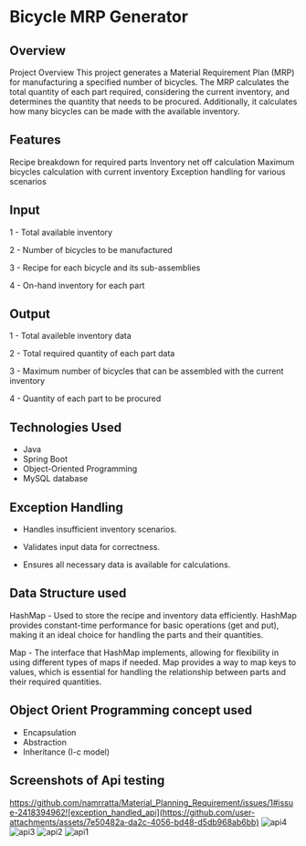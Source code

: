# Bicycle MRP Generator




## Overview
Project Overview
This project generates a Material Requirement Plan (MRP) for manufacturing a specified number of bicycles. The MRP calculates the total quantity of each part required, considering the current inventory, and determines the quantity that needs to be procured. Additionally, it calculates how many bicycles can be made with the available inventory.

## Features

Recipe breakdown for required parts
Inventory net off calculation
Maximum bicycles calculation with current inventory
Exception handling for various scenarios

## Input

1 -  Total available inventory

2 - Number of bicycles to be manufactured

3 -  Recipe for each bicycle and its sub-assemblies

4 -  On-hand inventory for each part

## Output

1 -  Total availeble inventory data

2 -  Total required quantity of each part data

3 -  Maximum number of bicycles that can be assembled with the current inventory

4 -  Quantity of each part to be procured

## Technologies Used

-   Java
-   Spring Boot
-   Object-Oriented Programming
-   MySQL database


## Exception Handling

-   Handles insufficient inventory scenarios.

-   Validates input data for correctness.

-   Ensures all necessary data is available for     calculations.

## Data Structure used

HashMap -  Used to store the recipe and inventory data efficiently. HashMap provides constant-time performance for basic operations (get and put), making it an ideal choice for handling the parts and their quantities.

Map - The interface that HashMap implements, allowing for flexibility in using different types of maps if needed. Map provides a way to map keys to values, which is essential for handling the relationship between parts and their required quantities.

## Object Orient Programming concept used

- Encapsulation
- Abstraction
- Inheritance (I-c model)


## Screenshots of Api testing

https://github.com/namrratta/Material_Planning_Requirement/issues/1#issue-2418394962![exception_handled_api](https://github.com/user-attachments/assets/7e50482a-da2c-4056-bd48-d5db968ab6bb)
![api4](https://github.com/user-attachments/assets/7d76bc12-1715-4ebc-89db-3d682eab71b5)
![api3](https://github.com/user-attachments/assets/29a16519-6618-4555-839a-b31a383efd39)
![api2](https://github.com/user-attachments/assets/8020c12d-96c6-4c5e-a631-54018878ca6a)
![api1](https://github.com/user-attachments/assets/25bf182f-b7b6-4e76-a48a-e160c57a072a)
